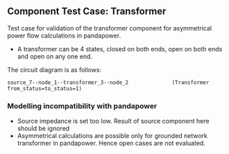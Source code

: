 <!--
SPDX-FileCopyrightText: 2022 Contributors to the Power Grid Model project <dynamic.grid.calculation@alliander.com>

SPDX-License-Identifier: MPL-2.0
-->
## Component Test Case: Transformer

Test case for validation of the transformer component for asymmetrical power flow calculations in pandapower. 
- A transformer can be 4 states, closed on both ends, open on both ends and open on any one end.

The circuit diagram is as follows:
```
source_7--node_1--transformer_3--node_2              (Transformer from_status=to_status=1)
```

### Modelling incompatibility with pandapower

- Source impedance is set too low. Result of source component here should be ignored
- Asymmetrical calculations are possible only for grounded network transformer in pandapower. 
Hence open cases are not evaluated.